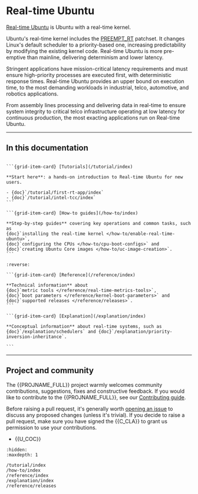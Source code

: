 # Real-time Ubuntu

<!--
TODO: The product docs' home-page must be based on a template. The template
requires the four-par intro below, which must be drawn from the Alignment
doc's *Common understanding* column. That column is arrived at by consensus
among several stakeholders. Until that content's available, the intro's been
drawn from the PM's contribution alone. It should be updated once a *Common
understanding* has been reached.
-->

[Real-time Ubuntu] is Ubuntu with a real-time kernel.

Ubuntu's real-time kernel includes the [PREEMPT_RT] patchset.
It changes Linux's default scheduler to a priority-based one, increasing
predictability by modifying the existing kernel code. Real-time Ubuntu is more
pre-emptive than mainline, delivering determinism and lower latency.

Stringent applications have mission-critical latency requirements and must
ensure high-priority processes are executed first, with deterministic response
times. Real-time Ubuntu provides an upper bound on execution time, to the most
demanding workloads in industrial, telco, automotive, and robotics
applications.

<!-- TODO: Clarify and tighten next par. -->

From assembly lines processing and delivering data in real-time to ensure
system integrity to critical telco infrastructure operating at low latency for
continuous production, the most exacting applications run on Real-time Ubuntu.

---------

## In this documentation

````{grid} 1 1 2 2

```{grid-item-card} [Tutorials](/tutorial/index)

**Start here**: a hands-on introduction to Real-time Ubuntu for new users.

- {doc}`/tutorial/first-rt-app/index`
- {doc}`/tutorial/intel-tcc/index`
```

```{grid-item-card} [How-to guides](/how-to/index)

**Step-by-step guides** covering key operations and common tasks, such as
{doc}`installing the real-time kernel </how-to/enable-real-time-ubuntu>`,
{doc}`configuring the CPUs </how-to/cpu-boot-configs>` and
{doc}`creating Ubuntu Core images </how-to/uc-image-creation>`.   
```

````

````{grid} 1 1 2 2
:reverse:

```{grid-item-card} [Reference](/reference/index)

**Technical information** about
{doc}`metric tools </reference/real-time-metrics-tools>`,
{doc}`boot parameters </reference/kernel-boot-parameters>` and
{doc}`supported releases </reference/releases>`.
```

```{grid-item-card} [Explanation](/explanation/index)

**Conceptual information** about real-time systems, such as {doc}`/explanation/schedulers` and {doc}`/explanation/priority-inversion-inheritance`.

```

````

---------

## Project and community

The {{PROJNAME_FULL}} project warmly welcomes community contributions,
suggestions, fixes and constructive feedback.
If you would like to contribute to the {{PROJNAME_FULL}}, see our
[Contributing guide].

Before raising a pull request, it's generally worth [opening an issue] to
discuss any proposed changes (unless it's trivial).
If you decide to raise a pull request, make sure you have signed the
{{C_CLA}} to grant us permission to use your contributions.

* {{U_COC}}

<!--
* Get support
* Join our online chat
* Contribute
* Roadmap
* Thinking about using Example Product for your next project? Get in touch!
-->

```{toctree}
:hidden:
:maxdepth: 1

/tutorial/index
/how-to/index
/reference/index
/explanation/index
/reference/releases
```

<!-- LINKS -->

[Real-time Ubuntu]: https://ubuntu.com/real-time
[PREEMPT_RT]: https://wiki.linuxfoundation.org/realtime/documentation/technical_details/start
[Contributing guide]: https://github.com/canonical/real-time-ubuntu-docs/blob/main/CONTRIBUTING.md
[opening an issue]: https://github.com/canonical/real-time-ubuntu-docs/issues
